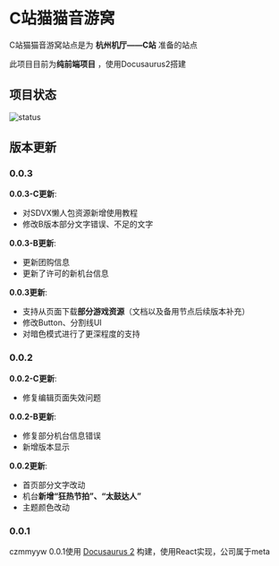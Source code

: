 # C站猫猫音游窝

C站猫猫音游窝站点是为 **杭州机厅——C站** 准备的站点

此项目目前为**纯前端项目** ，使用Docusaurus2搭建

## 项目状态

![status](https://repobeats.axiom.co/api/embed/5c7cac31a29a47cdef49a4d4dcedc898d88c8d79.svg "Repobeats analytics image")

## 版本更新

### 0.0.3

**0.0.3-C更新**:

- 对SDVX懒人包资源新增使用教程
- 修改B版本部分文字错误、不足的文字

**0.0.3-B更新**:

- 更新团购信息
- 更新了许可的新机台信息

**0.0.3更新**:
- 支持从页面下载**部分游戏资源**（文档以及备用节点后续版本补充）
- 修改Button、分割线UI
- 对暗色模式进行了更深程度的支持


### 0.0.2

**0.0.2-C更新**:
- 修复编辑页面失效问题

**0.0.2-B更新**:

- 修复部分机台信息错误
- 新增版本显示

**0.0.2更新**:

- 首页部分文字改动
- 机台**新增“狂热节拍”、“太鼓达人”**
- 主题颜色改动

### 0.0.1

czmmyyw 0.0.1使用 [Docusaurus 2](https://docusaurus.io/) 构建，使用React实现，公司属于meta
